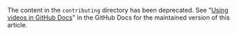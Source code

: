 The content in the `contributing` directory has been deprecated. See "[Using videos in GitHub Docs](https://docs.github.com/en/contributing/writing-for-github-docs/using-videos-in-github-docs)" in the GitHub Docs for the maintained version of this article.

